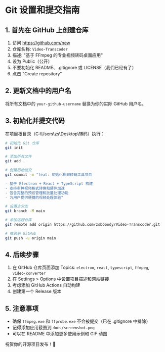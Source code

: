 # Git 设置和提交指南

## 1. 首先在 GitHub 上创建仓库

1. 访问 https://github.com/new
2. 仓库名称: `Video-Transcoder`
3. 描述: "基于 FFmpeg 的专业视频转码桌面应用"
4. 设为 Public（公开）
5. 不要初始化 README、.gitignore 或 LICENSE（我们已经有了）
6. 点击 "Create repository"

## 2. 更新文档中的用户名

将所有文档中的 `your-github-username` 替换为你的实际 GitHub 用户名。

## 3. 初始化并提交代码

在项目根目录（C:\Users\zs\Desktop\转码）执行：

```bash
# 初始化 Git 仓库
git init

# 添加所有文件
git add .

# 创建初始提交
git commit -m "feat: 初始化视频转码工具项目

- 基于 Electron + React + TypeScript 构建
- 支持多种视频格式转换和硬件加速
- 包含完整的预设管理和批量处理功能
- 为用户提供便捷的视频处理体验"

# 设置主分支
git branch -M main

# 添加远程仓库
git remote add origin https://github.com/zsbooody/Video-Transcoder.git

# 推送到 GitHub
git push -u origin main
```

## 4. 后续步骤

1. 在 GitHub 仓库页面添加 Topics: `electron`, `react`, `typescript`, `ffmpeg`, `video-converter`
2. 在 Settings > Options 中设置项目描述和网站链接
3. 考虑添加 GitHub Actions 自动构建
4. 创建第一个 Release 版本

## 5. 注意事项

- 确保 `ffmpeg.exe` 和 `ffprobe.exe` 不会被提交（已在 .gitignore 中排除）
- 记得添加应用截图到 `docs/screenshot.png`
- 可以在 README 中添加更多使用示例和 GIF 动图

祝贺你的开源项目发布！🎉 